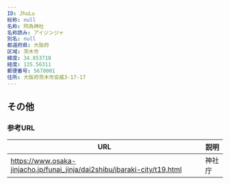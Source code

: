```yaml
---
ID: JhuLu
総称: null
名称: 阿為神社
名称読み: アイジンジャ
別名: null
都道府県: 大阪府
区域: 茨木市
緯度: 34.853718
経度: 135.56311
郵便番号: 5670001
住所: 大阪府茨木市安威3-17-17
---
```


## その他

### 参考URL

| URL                                                                       | 説明   |
| ------------------------------------------------------------------------- | ------ |
| https://www.osaka-jinjacho.jp/funai_jinja/dai2shibu/ibaraki-city/t19.html | 神社庁 |
